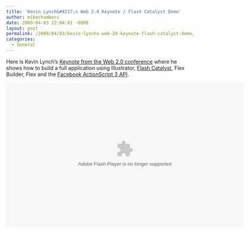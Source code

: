 ```yaml
---
title: 'Kevin Lynch&#8217;s Web 2.0 Keynote / Flash Catalyst Demo'
author: mikechambers
date: 2009-04-03 12:04:01 -0800
layout: post
permalink: /2009/04/03/kevin-lynchs-web-20-keynote-flash-catalyst-demo/
categories:
  - General
---
```



Here is Kevin Lynch&#8217;s [Keynote from the Web 2.0 conference][1] where he shows how to build a full application using Illustrator, [Flash Catalyst][2], Flex Builder, Flex and the [Facebook ActionScript 3 API][3].  
<!--more-->

  
<embed src="http://blip.tv/play/gshV99oMhrwN" type="application/x-shockwave-flash" width="640" height="390" allowscriptaccess="always" allowfullscreen="true">
</embed>

 [1]: http://blip.tv/file/1951449
 [2]: http://labs.adobe.com/technologies/flashcatalyst/
 [3]: http://code.google.com/p/facebook-actionscript-api/